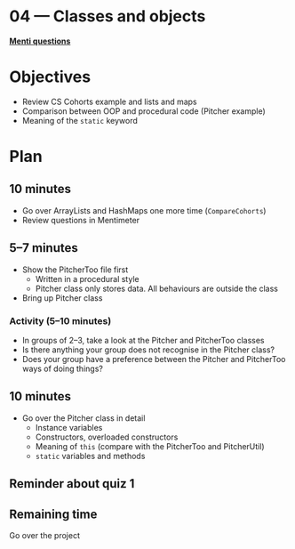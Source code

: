 # 04 — Classes and objects

[**Menti questions**](https://www.mentimeter.com/s/fe8797d852a39c3e16793584e8bc3e06/b8333ce81cb3/edit)

# Objectives

- Review CS Cohorts example and lists and maps
- Comparison between OOP and procedural code (Pitcher example)
- Meaning of the `static` keyword

# Plan

## 10 minutes

- Go over ArrayLists and HashMaps one more time (`CompareCohorts`)
- Review questions in Mentimeter

## 5–7 minutes

- Show the PitcherToo file first
    - Written in a procedural style
    - Pitcher class only stores data. All behaviours are outside the class
- Bring up Pitcher class

### Activity (5–10 minutes)

- In groups of 2–3, take a look at the Pitcher and PitcherToo classes
- Is there anything your group does not recognise in the Pitcher class?
- Does your group have a preference between the Pitcher and PitcherToo ways of doing things?

## 10 minutes

- Go over the Pitcher class in detail
    - Instance variables
    - Constructors, overloaded constructors
    - Meaning of `this` (compare with the PitcherToo and PitcherUtil)
    - `static` variables and methods

## Reminder about quiz 1

## Remaining time

Go over the project
